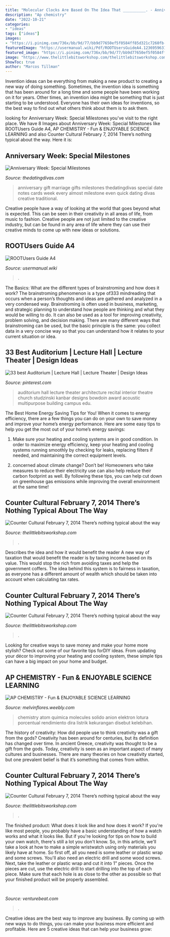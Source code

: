 ```yaml
---
title: "Molecular Clocks Are Based On The Idea That __________. - Anniversary Week: Special Milestones"
description: "Ap chemistry"
date: "2022-10-21"
categories:
- "ideas"
tags: ["ideas"]
images:
- "https://i.pinimg.com/736x/bb/9d/77/bb9d77650ef5f0584ff85d321c7260fb--auditorium-architecture-theater-architecture.jpg"
featuredImage: "https://usermanual.wiki/Pdf/ROOTUsersGuideA4.1236959631-User-Guide-Page-1.png"
featured_image: "https://i.pinimg.com/736x/bb/9d/77/bb9d77650ef5f0584ff85d321c7260fb--auditorium-architecture-theater-architecture.jpg"
image: "https://www.thelittlebitsworkshop.com/thelittlebitsworkshop.com/Resources/Archive_files/shapeimage_10.png"
ShowToc: true
author: "Marcos Tillman"
---
```



Invention ideas can be everything from making a new product to creating a new way of doing something. Sometimes, the invention idea is something that has been around for a long time and some people have been working on it for years. Other times, an invention idea might be something that is just starting to be understood. Everyone has their own ideas for inventions, so the best way to find out what others think about them is to ask them.

	

		
looking for Anniversary Week: Special Milestones you've visit to the right place. We have 8 Images about Anniversary Week: Special Milestones like ROOTUsers Guide A4, AP CHEMISTRY - Fun &amp; ENJOYABLE SCIENCE LEARNING and also Counter Cultural February 7, 2014 There’s nothing typical about the way. Here it is:
		
    
## Anniversary Week: Special Milestones

<img loading=lazy src="http://cf.thedatingdivas.com/wp-content/uploads/Erika-AnniversaryMilesontes-Pinterst.jpg" onerror="this.onerror=null;this.src='https://tse4.mm.bing.net/th?id=OIP.wCRqvUEK9nDxDOsP7zMPbgHaKV&amp;pid=15.1';" alt="Anniversary Week: Special Milestones">

_Source: thedatingdivas.com_

>anniversary gift marriage gifts milestones thedatingdivas special date notes cards week every almost milestone even quick dating divas creative traditional. 

	

Creative people have a way of looking at the world that goes beyond what is expected. This can be seen in their creativity in all areas of life, from music to fashion. Creative people are not just limited to the creative industry, but can be found in any area of life where they can use their creative minds to come up with new ideas or solutions.

    
## ROOTUsers Guide A4

<img loading=lazy src="https://usermanual.wiki/Pdf/ROOTUsersGuideA4.1236959631-User-Guide-Page-1.png" onerror="this.onerror=null;this.src='https://tse4.mm.bing.net/th?id=OIP.NqpaBD5z9tVrSBUFX6ZqzwHaDZ&amp;pid=15.1';" alt="ROOTUsers Guide A4">

_Source: usermanual.wiki_

>. 

	

The Basics: What are the different types of brainstroming and how does it work?
The brainstroming phenomenon is a type of333 mindreading that occurs when a person’s thoughts and ideas are gathered and analyzed in a very condensed way. Brainstroming is often used in business, marketing, and strategic planning to understand how people are thinking and what they would be willing to do. It can also be used as a tool for improving creativity, problem solving, and decision making. There are many different ways that brainstroming can be used, but the basic principle is the same: you collect data in a very concise way so that you can understand how it relates to your current situation or idea.

    
## 33 Best Auditorium | Lecture Hall | Lecture Theater | Design Ideas

<img loading=lazy src="https://i.pinimg.com/736x/bb/9d/77/bb9d77650ef5f0584ff85d321c7260fb--auditorium-architecture-theater-architecture.jpg" onerror="this.onerror=null;this.src='https://tse2.mm.bing.net/th?id=OIP.Frvk32YS1WKMkhMOBsEI_wHaE9&amp;pid=15.1';" alt="33 best Auditorium | Lecture Hall | Lecture Theater | Design Ideas">

_Source: pinterest.com_

>auditorium hall lecture theater architecture recital interior theatre church studzinski kanbar designs bowdoin award acoustic multipurpose building campus edu. 

	

The Best Home Energy Saving Tips for You!
When it comes to energy efficiency, there are a few things you can do on your own to save money and improve your home’s energy performance. Here are some easy tips to help you get the most out of your home’s energy savings:
1. Make sure your heating and cooling systems are in good condition. In order to maximize energy efficiency, keep your heating and cooling systems running smoothly by checking for leaks, replacing filters if needed, and maintaining the correct equipment levels.

2. concerned about climate change? Don’t be! Homeowners who take measures to reduce their electricity use can also help reduce their carbon footprint as well. By following these tips, you can help cut down on greenhouse gas emissions while improving the overall environment at the same time!

    
## Counter Cultural February 7, 2014 There’s Nothing Typical About The Way

<img loading=lazy src="http://thelittlebitsworkshop.com/thelittlebitsworkshop.com/Resources/Archive_files/shapeimage_23.png" onerror="this.onerror=null;this.src='https://tse1.mm.bing.net/th?id=OIP.GIy1WnM1ozpTFeOUHQBHWgAAAA&amp;pid=15.1';" alt="Counter Cultural February 7, 2014 There’s nothing typical about the way">

_Source: thelittlebitsworkshop.com_

>. 

	

Describes the idea and how it would benefit the reader
A new way of taxation that would benefit the reader is by taxing income based on its value. This would stop the rich from avoiding taxes and help the government coffers. The idea behind this system is to fairness in taxation, as everyone has a different amount of wealth which should be taken into account when calculating tax rates.

    
## Counter Cultural February 7, 2014 There’s Nothing Typical About The Way

<img loading=lazy src="http://thelittlebitsworkshop.com/thelittlebitsworkshop.com/Resources/Archive_files/shapeimage_25.png" onerror="this.onerror=null;this.src='https://tse2.mm.bing.net/th?id=OIP.ma-OzT4VVgfXqyiqOPLiKwAAAA&amp;pid=15.1';" alt="Counter Cultural February 7, 2014 There’s nothing typical about the way">

_Source: thelittlebitsworkshop.com_

>. 

	

Looking for creative ways to save money and make your home more stylish? Check out some of our favorite tips forDIY ideas. From updating your décor to improving your heating and cooling system, these simple tips can have a big impact on your home and budget.

    
## AP CHEMISTRY - Fun &amp; ENJOYABLE SCIENCE LEARNING

<img loading=lazy src="https://melvinflores.weebly.com/uploads/2/0/9/9/20995374/5981278_orig.gif" onerror="this.onerror=null;this.src='https://tse3.mm.bing.net/th?id=OIP.SqAUeYTj42L9XFVWxHGsngAAAA&amp;pid=15.1';" alt="AP CHEMISTRY - Fun &amp; ENJOYABLE SCIENCE LEARNING">

_Source: melvinflores.weebly.com_

>chemistry atom quimica molecules solido anion elektron lotura porcentual rendimiento dira listrik kekurangan disebut kelebihan. 

	

The history of creativity: How did people use to think creativity was a gift from the gods?
Creativity has been around for centuries, but its definition has changed over time. In ancient Greece, creativity was thought to be a gift from the gods. Today, creativity is seen as an important aspect of many cultures and businesses. There are many theories on how creativity started, but one prevalent belief is that it’s something that comes from within.

    
## Counter Cultural February 7, 2014 There’s Nothing Typical About The Way

<img loading=lazy src="https://www.thelittlebitsworkshop.com/thelittlebitsworkshop.com/Resources/Archive_files/shapeimage_10.png" onerror="this.onerror=null;this.src='https://tse1.mm.bing.net/th?id=OIP.RrqzRUGgl8p8JCfQ_WqEaAAAAA&amp;pid=15.1';" alt="Counter Cultural February 7, 2014 There’s nothing typical about the way">

_Source: thelittlebitsworkshop.com_

>. 

	

The finished product: What does it look like and how does it work?
If you're like most people, you probably have a basic understanding of how a watch works and what it looks like. But if you're looking for tips on how to build your own watch, there's still a lot you don't know.  So, in this article, we'll take a look at how to make a simple wristwatch using only materials you likely have at home. 
So first off, all you need is some leather or plastic wrap and some screws. You'll also need an electric drill and some wood screws. Next, take the leather or plastic wrap and cut it into 1" pieces. Once the pieces are cut, use the electric drill to start drilling into the top of each piece. Make sure that each hole is as close to the other as possible so that your finished product will be properly assembled.

    
## 

<img loading=lazy src="https://venturebeat.com/wp-content/uploads/2018/12/amber-33-sized.jpg?w=800" onerror="this.onerror=null;this.src='https://tse4.mm.bing.net/th?id=OIP.veBmFWX3HXV8NVuPMrjrHAHaE7&amp;pid=15.1';" alt="">

_Source: venturebeat.com_

>. 

	

Creative ideas are the best way to improve any business. By coming up with new ways to do things, you can make your business more efficient and profitable. Here are 5 creative ideas that can help your business grow: 

